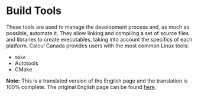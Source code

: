# Build Tools

These tools are used to manage the development process and, as much as possible, automate it. They allow linking and compiling a set of source files and libraries to create executables, taking into account the specifics of each platform. Calcul Canada provides users with the most common Linux tools:

*   `make`
*   Autotools
*   CMake


**Note:** This is a translated version of the English page and the translation is 100% complete.  The original English page can be found [here](link-to-english-page-would-go-here).
